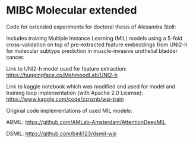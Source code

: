# MIBC Molecular extended

Code for extended experiments for doctoral thesis of Alexandra Stoll:

Includes training Multiple Instance Learning (MIL) models using a 5-fold cross-validation on top of pre-extracted feature embeddings from UNI2-h for molecular subtype prediction in muscle-invasive urothelial bladder cancer.

Link to UNI2-h model used for feature extraction: https://huggingface.co/MahmoodLab/UNI2-h

Link to kaggle notebook which was modified and used for model and training loop implementation (with Apache 2.0 License): https://www.kaggle.com/code/zznznb/wsi-train

Original code implementations of used MIL models:

ABMIL: https://github.com/AMLab-Amsterdam/AttentionDeepMIL

DSMIL: https://github.com/binli123/dsmil-wsi
